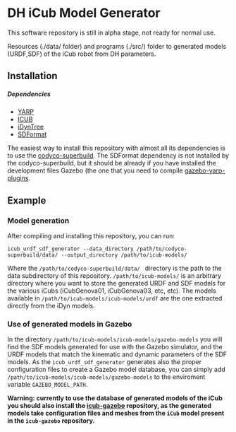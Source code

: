 DH iCub Model Generator
==================

This software repository is still in alpha stage, not ready for normal use. 

Resources (./data/ folder) and programs (./src/) folder to generated models (URDF,SDF) of the iCub robot from DH parameters.

Installation
------------

##### Dependencies
- [YARP](https://github.com/robotology/yarp)
- [ICUB](https://github.com/robotology/icub-main)
- [iDynTree](https://github.com/robotology-playground/iDynTree)
- [SDFormat](https://bitbucket.org/osrf/sdformat)

The easiest way to install this repository with almost all its dependencies is to use the [codyco-superbuild](https://github.com/robotology/codyco-superbuild). The SDFormat dependency is not 
installed by the codyco-superbuild, but it should be already if you have installed the development files Gazebo (the
one that you need to compile [gazebo-yarp-plugins](https://github.com/robotology/gazebo-yarp-plugins).

 
Example
-------

### Model generation
After compiling and installing this repository, you can run:
```
icub_urdf_sdf_generator --data_directory /path/to/codyco-superbuild/data/ --output_directory /path/to/icub-models/
```
Where the `/path/to/codyco-superbuild/data/ ` directory is the path to the data subdirectory of this repository. 
`/path/to/icub-models/` is an arbitrary directory where you want to store the generated URDF and SDF models for the various iCubs (iCubGenova01, iCubGenova03, etc, etc).
The models available in `/path/to/icub-models/icub-models/urdf` are the one extracted directly from the iDyn models. 

### Use of generated models in Gazebo
In the directory `/path/to/icub-models/icub-models/gazebo-models` you will find the SDF models generated for use with the Gazebo simulator, and the URDF models that match the kinematic and dynamic parameters of the SDF models. As the `icub_urdf_sdf_generator` generates also the proper configuration files to create a Gazebo model database, you can simply add `/path/to/icub-models/icub-models/gazebo-models` to the enviroment variable `GAZEBO_MODEL_PATH`.

**Warning: currently to use the database of generated models of the iCub you should also install the [icub-gazebo](https://github.com/robotology-playground/icub-gazebo) repository, as the generated models take configuration files and meshes from the `iCub` model present in the `icub-gazebo` repository.**


